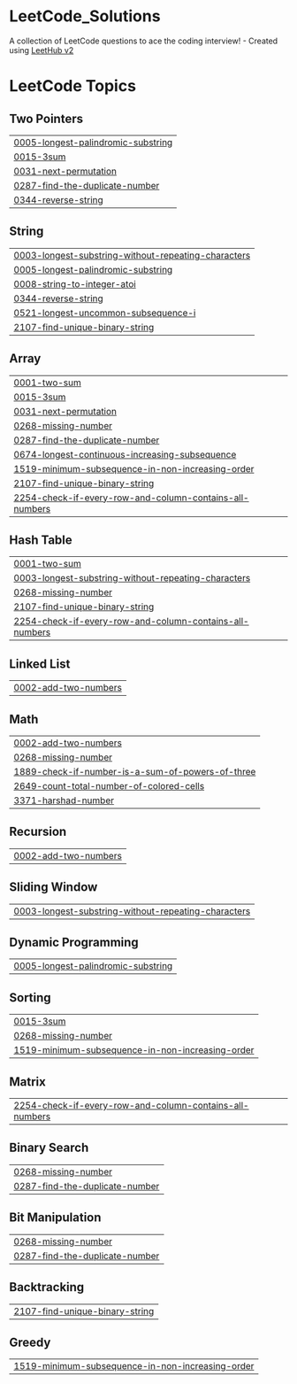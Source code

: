 # LeetCode_Solutions
A collection of LeetCode questions to ace the coding interview! - Created using [LeetHub v2](https://github.com/arunbhardwaj/LeetHub-2.0)

<!---LeetCode Topics Start-->
# LeetCode Topics
## Two Pointers
|  |
| ------- |
| [0005-longest-palindromic-substring](https://github.com/rajnishrajvansh/LeetCode_Solutions/tree/master/0005-longest-palindromic-substring) |
| [0015-3sum](https://github.com/rajnishrajvansh/LeetCode_Solutions/tree/master/0015-3sum) |
| [0031-next-permutation](https://github.com/rajnishrajvansh/LeetCode_Solutions/tree/master/0031-next-permutation) |
| [0287-find-the-duplicate-number](https://github.com/rajnishrajvansh/LeetCode_Solutions/tree/master/0287-find-the-duplicate-number) |
| [0344-reverse-string](https://github.com/rajnishrajvansh/LeetCode_Solutions/tree/master/0344-reverse-string) |
## String
|  |
| ------- |
| [0003-longest-substring-without-repeating-characters](https://github.com/rajnishrajvansh/LeetCode_Solutions/tree/master/0003-longest-substring-without-repeating-characters) |
| [0005-longest-palindromic-substring](https://github.com/rajnishrajvansh/LeetCode_Solutions/tree/master/0005-longest-palindromic-substring) |
| [0008-string-to-integer-atoi](https://github.com/rajnishrajvansh/LeetCode_Solutions/tree/master/0008-string-to-integer-atoi) |
| [0344-reverse-string](https://github.com/rajnishrajvansh/LeetCode_Solutions/tree/master/0344-reverse-string) |
| [0521-longest-uncommon-subsequence-i](https://github.com/rajnishrajvansh/LeetCode_Solutions/tree/master/0521-longest-uncommon-subsequence-i) |
| [2107-find-unique-binary-string](https://github.com/rajnishrajvansh/LeetCode_Solutions/tree/master/2107-find-unique-binary-string) |
## Array
|  |
| ------- |
| [0001-two-sum](https://github.com/rajnishrajvansh/LeetCode_Solutions/tree/master/0001-two-sum) |
| [0015-3sum](https://github.com/rajnishrajvansh/LeetCode_Solutions/tree/master/0015-3sum) |
| [0031-next-permutation](https://github.com/rajnishrajvansh/LeetCode_Solutions/tree/master/0031-next-permutation) |
| [0268-missing-number](https://github.com/rajnishrajvansh/LeetCode_Solutions/tree/master/0268-missing-number) |
| [0287-find-the-duplicate-number](https://github.com/rajnishrajvansh/LeetCode_Solutions/tree/master/0287-find-the-duplicate-number) |
| [0674-longest-continuous-increasing-subsequence](https://github.com/rajnishrajvansh/LeetCode_Solutions/tree/master/0674-longest-continuous-increasing-subsequence) |
| [1519-minimum-subsequence-in-non-increasing-order](https://github.com/rajnishrajvansh/LeetCode_Solutions/tree/master/1519-minimum-subsequence-in-non-increasing-order) |
| [2107-find-unique-binary-string](https://github.com/rajnishrajvansh/LeetCode_Solutions/tree/master/2107-find-unique-binary-string) |
| [2254-check-if-every-row-and-column-contains-all-numbers](https://github.com/rajnishrajvansh/LeetCode_Solutions/tree/master/2254-check-if-every-row-and-column-contains-all-numbers) |
## Hash Table
|  |
| ------- |
| [0001-two-sum](https://github.com/rajnishrajvansh/LeetCode_Solutions/tree/master/0001-two-sum) |
| [0003-longest-substring-without-repeating-characters](https://github.com/rajnishrajvansh/LeetCode_Solutions/tree/master/0003-longest-substring-without-repeating-characters) |
| [0268-missing-number](https://github.com/rajnishrajvansh/LeetCode_Solutions/tree/master/0268-missing-number) |
| [2107-find-unique-binary-string](https://github.com/rajnishrajvansh/LeetCode_Solutions/tree/master/2107-find-unique-binary-string) |
| [2254-check-if-every-row-and-column-contains-all-numbers](https://github.com/rajnishrajvansh/LeetCode_Solutions/tree/master/2254-check-if-every-row-and-column-contains-all-numbers) |
## Linked List
|  |
| ------- |
| [0002-add-two-numbers](https://github.com/rajnishrajvansh/LeetCode_Solutions/tree/master/0002-add-two-numbers) |
## Math
|  |
| ------- |
| [0002-add-two-numbers](https://github.com/rajnishrajvansh/LeetCode_Solutions/tree/master/0002-add-two-numbers) |
| [0268-missing-number](https://github.com/rajnishrajvansh/LeetCode_Solutions/tree/master/0268-missing-number) |
| [1889-check-if-number-is-a-sum-of-powers-of-three](https://github.com/rajnishrajvansh/LeetCode_Solutions/tree/master/1889-check-if-number-is-a-sum-of-powers-of-three) |
| [2649-count-total-number-of-colored-cells](https://github.com/rajnishrajvansh/LeetCode_Solutions/tree/master/2649-count-total-number-of-colored-cells) |
| [3371-harshad-number](https://github.com/rajnishrajvansh/LeetCode_Solutions/tree/master/3371-harshad-number) |
## Recursion
|  |
| ------- |
| [0002-add-two-numbers](https://github.com/rajnishrajvansh/LeetCode_Solutions/tree/master/0002-add-two-numbers) |
## Sliding Window
|  |
| ------- |
| [0003-longest-substring-without-repeating-characters](https://github.com/rajnishrajvansh/LeetCode_Solutions/tree/master/0003-longest-substring-without-repeating-characters) |
## Dynamic Programming
|  |
| ------- |
| [0005-longest-palindromic-substring](https://github.com/rajnishrajvansh/LeetCode_Solutions/tree/master/0005-longest-palindromic-substring) |
## Sorting
|  |
| ------- |
| [0015-3sum](https://github.com/rajnishrajvansh/LeetCode_Solutions/tree/master/0015-3sum) |
| [0268-missing-number](https://github.com/rajnishrajvansh/LeetCode_Solutions/tree/master/0268-missing-number) |
| [1519-minimum-subsequence-in-non-increasing-order](https://github.com/rajnishrajvansh/LeetCode_Solutions/tree/master/1519-minimum-subsequence-in-non-increasing-order) |
## Matrix
|  |
| ------- |
| [2254-check-if-every-row-and-column-contains-all-numbers](https://github.com/rajnishrajvansh/LeetCode_Solutions/tree/master/2254-check-if-every-row-and-column-contains-all-numbers) |
## Binary Search
|  |
| ------- |
| [0268-missing-number](https://github.com/rajnishrajvansh/LeetCode_Solutions/tree/master/0268-missing-number) |
| [0287-find-the-duplicate-number](https://github.com/rajnishrajvansh/LeetCode_Solutions/tree/master/0287-find-the-duplicate-number) |
## Bit Manipulation
|  |
| ------- |
| [0268-missing-number](https://github.com/rajnishrajvansh/LeetCode_Solutions/tree/master/0268-missing-number) |
| [0287-find-the-duplicate-number](https://github.com/rajnishrajvansh/LeetCode_Solutions/tree/master/0287-find-the-duplicate-number) |
## Backtracking
|  |
| ------- |
| [2107-find-unique-binary-string](https://github.com/rajnishrajvansh/LeetCode_Solutions/tree/master/2107-find-unique-binary-string) |
## Greedy
|  |
| ------- |
| [1519-minimum-subsequence-in-non-increasing-order](https://github.com/rajnishrajvansh/LeetCode_Solutions/tree/master/1519-minimum-subsequence-in-non-increasing-order) |
<!---LeetCode Topics End-->
